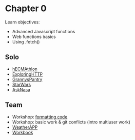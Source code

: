 # Chapter 0
Learn objectives:
* Advanced Javascript functions
* Web functions basics
* Using .fetch()

## Solo
* [hECMAthlon](./hECMAthlon)
* [ExploringHTTP](./ExploringHTTP) 
* [GrannysPantry](./GrannysPantry) 
* [StarWars](./StarWars) 
* [AskNasa](./AskNasa)

## Team
* Workshop: [formatting code](./workshopFormattingCode.md)
* Workshop: basic work & git conflicts (intro multiuser work)
* [WeatherAPP](./TW_WeatherApp/)
* [Workbook](./TW_WORKBOOK)
